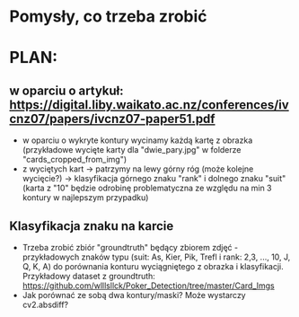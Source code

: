 # Pomysły, co trzeba zrobić

# PLAN: 
## w oparciu o artykuł: https://digital.liby.waikato.ac.nz/conferences/ivcnz07/papers/ivcnz07-paper51.pdf

* w oparciu o wykryte kontury wycinamy każdą kartę z obrazka (przykładowe wycięte karty dla "dwie_pary.jpg" w folderze "cards_cropped_from_img")
* z wyciętych kart -> patrzymy na lewy górny róg (może kolejne wycięcie?) -> klasyfikacja górnego znaku "rank" i dolnego znaku "suit" (karta z "10" będzie odrobinę problematyczna ze względu na min 3 kontury w najlepszym przypadku)



## Klasyfikacja znaku na karcie
* Trzeba zrobić zbiór "groundtruth" będący zbiorem zdjęć - przykładowych znaków typu (suit: As, Kier, Pik, Trefl i rank: 2,3, ..., 10, J, Q, K, A) do porównania konturu wyciągniętego z obrazka i klasyfikacji. Przykładowy dataset z groundtruth: https://github.com/wlllsllck/Poker_Detection/tree/master/Card_Imgs
* Jak porównać ze sobą dwa kontury/maski? Może wystarczy cv2.absdiff?
